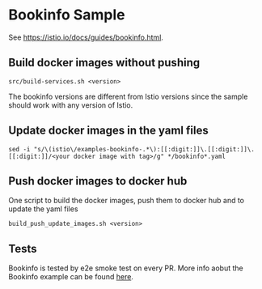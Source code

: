 # Bookinfo Sample

See <https://istio.io/docs/guides/bookinfo.html>.

## Build docker images without pushing

```shell
src/build-services.sh <version>
```

The bookinfo versions are different from Istio versions since the sample should work with any version of Istio.

## Update docker images in the yaml files

```shell
sed -i "s/\(istio\/examples-bookinfo-.*\):[[:digit:]]\.[[:digit:]]\.[[:digit:]]/<your docker image with tag>/g" */bookinfo*.yaml
```

## Push docker images to docker hub

One script to build the docker images, push them to docker hub and to update the yaml files

```shell
build_push_update_images.sh <version>
```

## Tests

Bookinfo is tested by e2e smoke test on every PR. More info aobut the Bookinfo example can be found [here](https://github.com/istio/istio/blob/master/samples/bookinfo/README.md).
